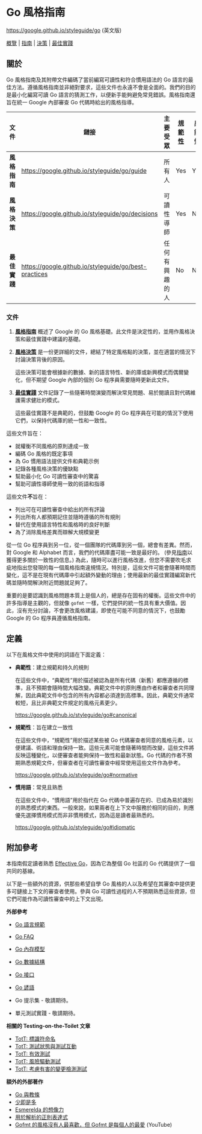# Go 風格指南

https://google.github.io/styleguide/go (英文版)

[概覽](index) | [指南](guide) | [決策](decisions) |
[最佳實踐](best-practices)

<a id="about"></a>

## 關於

Go 風格指南及其附帶文件編碼了當前編寫可讀性和符合慣用語法的 Go 語言的最佳方法。遵循風格指南並非絕對要求，這些文件也永遠不會是全面的。我們的目的是最小化編寫可讀 Go 語言的猜測工作，以便新手能夠避免常見錯誤。風格指南還旨在統一 Google 內部審查 Go 代碼時給出的風格指導。

文件             | 鏈接                                                  | 主要受眾    | [規範性] | [典範性]
------------------- | ----------------------------------------------------- | ------------------- | ----------- | -----------
**風格指南**   | https://google.github.io/styleguide/go/guide          | 所有人            | Yes         | Yes
**風格決策** | https://google.github.io/styleguide/go/decisions      | 可讀性導師 | Yes         | No
**最佳實踐**  | https://google.github.io/styleguide/go/best-practices | 任何有興趣的人   | No          | No

[規範性]: #normative
[典範性]: #canonical

<a id="docs"></a>

### 文件

1.  **[風格指南](https://google.github.io/styleguide/go/guide)** 概述了 Google 的 Go 風格基礎。此文件是決定性的，並用作風格決策和最佳實踐中建議的基礎。

1.  **[風格決策](https://google.github.io/styleguide/go/decisions)** 是一份更詳細的文件，總結了特定風格點的決策，並在適當的情況下討論決策背後的原因。

    這些決策可能會根據新的數據、新的語言特性、新的庫或新興模式而偶爾變化，但不期望 Google 內部的個別 Go 程序員需要隨時更新此文件。

1.  **[最佳實踐](https://google.github.io/styleguide/go/best-practices)** 文件記錄了一些隨著時間演變而解決常見問題、易於閱讀且對代碼維護需求健壯的模式。

    這些最佳實踐不是典範的，但鼓勵 Google 的 Go 程序員在可能的情況下使用它們，以保持代碼庫的統一性和一致性。

這些文件旨在：

* 就權衡不同風格的原則達成一致
* 編碼 Go 風格的既定事項
* 為 Go 慣用語法提供文件和典範示例
* 記錄各種風格決策的優缺點
* 幫助最小化 Go 可讀性審查中的驚喜
* 幫助可讀性導師使用一致的術語和指導

這些文件**不**旨在：

* 列出可在可讀性審查中給出的所有評論
* 列出所有人都預期記住並隨時遵循的所有規則
* 替代在使用語言特性和風格時的良好判斷
* 為了消除風格差異而辯解大規模變更

從一位 Go 程序員到另一位，從一個團隊的代碼庫到另一個，總會有差異。然而，對 Google 和 Alphabet 而言，我們的代碼庫盡可能一致是最好的。 (參見[指南](guide#consistency)以獲得更多關於一致性的信息。) 為此，隨時可以進行風格改進，但您不需要吹毛求疵地指出您發現的每一個風格指南違規情況。特別是，這些文件可能會隨著時間而變化，這不是在現有代碼庫中引起額外變動的理由；使用最新的最佳實踐編寫新代碼並隨時間解決附近問題就足夠了。

重要的是要認識到風格問題本質上是個人的，總是存在固有的權衡。這些文件中的許多指導是主觀的，但就像 `gofmt` 一樣，它們提供的統一性具有重大價值。因此，沒有充分討論，不會更改風格建議，即使在可能不同意的情況下，也鼓勵 Google 的 Go 程序員遵循風格指南。

<a id="definitions"></a>

## 定義

以下在風格文件中使用的詞語在下面定義：

* **典範性**：建立規範和持久的規則
    <a id="canonical"></a>

    在這些文件中，“典範性”用於描述被認為是所有代碼（新舊）都應遵循的標準，且不預期會隨時間大幅改變。典範文件中的原則應由作者和審查者共同理解，因此典範文件中包含的所有內容都必須達到高標準。因此，典範文件通常較短，且比非典範文件規定的風格元素更少。

    https://google.github.io/styleguide/go#canonical

* **規範性**：旨在建立一致性 <a id="normative"></a>

    在這些文件中，“規範性”用於描述某些被 Go 代碼審查者同意的風格元素，以便建議、術語和理由保持一致。這些元素可能會隨著時間而改變，這些文件將反映這種變化，以便審查者能夠保持一致性和最新狀態。Go 代碼的作者不預期熟悉規範文件，但審查者在可讀性審查中經常使用這些文件作為參考。

    https://google.github.io/styleguide/go#normative

* **慣用語**：常見且熟悉 <a id="idiomatic"></a>

    在這些文件中，“慣用語”用於指代在 Go 代碼中普遍存在的、已成為易於識別的熟悉模式的東西。一般來說，如果兩者在上下文中服務於相同的目的，則應優先選擇慣用模式而非非慣用模式，因為這是讀者最熟悉的。

    https://google.github.io/styleguide/go#idiomatic

<a id="references"></a>

## 附加參考

本指南假定讀者熟悉 [Effective Go]，因為它為整個 Go 社區的 Go 代碼提供了一個共同的基線。

以下是一些額外的資源，供那些希望自學 Go 風格的人以及希望在其審查中提供更多可鏈接上下文的審查者使用。參與 Go 可讀性過程的人不預期熟悉這些資源，但它們可能作為可讀性審查中的上下文出現。

[Effective Go]: https://go.dev/doc/effective_go

**外部參考**

* [Go 語言規範](https://go.dev/ref/spec)
* [Go FAQ](https://go.dev/doc/faq)
* [Go 內存模型](https://go.dev/ref/mem)
* [Go 數據結構](https://research.swtch.com/godata)
* [Go 接口](https://research.swtch.com/interfaces)
* [Go 諺語](https://go-proverbs.github.io/)

* <a id="gotip"></a> Go 提示集 - 敬請期待。

* <a id="unit-testing-practices"></a> 單元測試實踐 - 敬請期待。

**相關的 Testing-on-the-Toilet 文章**

* [TotT: 標識符命名][tott-431]
* [TotT: 測試狀態與測試互動][tott-281]
* [TotT: 有效測試][tott-324]
* [TotT: 風險驅動測試][tott-329]
* [TotT: 考慮有害的變更檢測測試][tott-350]

[tott-431]: https://testing.googleblog.com/2017/10/code-health-identifiernamingpostforworl.html
[tott-281]: https://testing.googleblog.com/2013/03/testing-on-toilet-testing-state-vs.html
[tott-324]: https://testing.googleblog.com/2014/05/testing-on-toilet-effective-testing.html
[tott-329]: https://testing.googleblog.com/2014/05/testing-on-toilet-risk-driven-testing.html
[tott-350]: https://testing.googleblog.com/2015/01/testing-on-toilet-change-detector-tests.html

**額外的外部著作**

* [Go 與教條](https://research.swtch.com/dogma)
* [少即是多](https://commandcenter.blogspot.com/2012/06/less-is-exponentially-more.html)
* [Esmerelda 的想像力](https://commandcenter.blogspot.com/2011/12/esmereldas-imagination.html)
* [用於解析的正則表達式](https://commandcenter.blogspot.com/2011/08/regular-expressions-in-lexing-and.html)
* [Gofmt 的風格沒有人最喜歡，但 Gofmt 是每個人的最愛](https://www.youtube.com/watch?v=PAAkCSZUG1c&t=8m43s)
    (YouTube)
